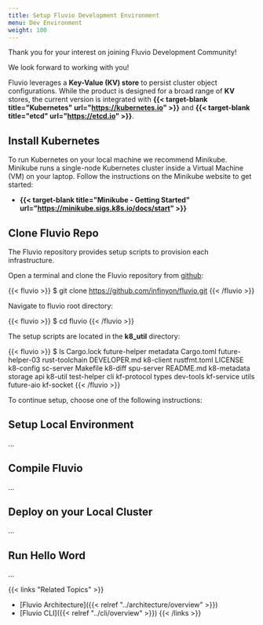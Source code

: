 ```yaml
---
title: Setup Fluvio Development Environment
menu: Dev Environment
weight: 100
---
```


Thank you for your interest on joining Fluvio Development Community! 

We look forward to working with you!

Fluvio leverages a **Key-Value (KV) store** to persist cluster object configurations. While the product is designed for a broad range of **KV** stores, the current version is integrated with **{{< target-blank title="Kubernetes" url="https://kubernetes.io" >}}** and **{{< target-blank title="etcd" url="https://etcd.io" >}}**.


## Install Kubernetes

To run Kubernetes on your local machine we recommend Minikube. Minikube runs a single-node Kubernetes cluster inside a Virtual Machine (VM) on your laptop. Follow the instructions on the Minikube website to get started:

* **{{< target-blank title="Minikube - Getting Started" url="https://minikube.sigs.k8s.io/docs/start" >}}**


## Clone Fluvio Repo

The Fluvio repository provides setup scripts to provision each infrastructure.

Open a terminal and clone the Fluvio repository from [github](https://github.com/infinyon/fluvio):

{{< fluvio >}}
$ git clone https://github.com/infinyon/fluvio.git
{{< /fluvio >}}  

Navigate to fluvio root directory:

{{< fluvio >}}
$ cd fluvio
{{< /fluvio >}}

The setup scripts are located in the __k8_util__ directory:

{{< fluvio >}}
$ ls
Cargo.lock		future-helper		metadata
Cargo.toml		future-helper-03	rust-toolchain
DEVELOPER.md	k8-client		    rustfmt.toml
LICENSE			k8-config		    sc-server
Makefile		k8-diff			    spu-server
README.md		k8-metadata		    storage
api			    k8-util			    test-helper
cli			    kf-protocol		    types
dev-tools		kf-service		    utils
future-aio		kf-socket
{{< /fluvio >}}

To continue setup, choose one of the following instructions:

## Setup Local Environment

...


## Compile Fluvio

...

## Deploy on your Local Cluster

...

## Run Hello Word

...



{{< links "Related Topics" >}}
* [Fluvio Architecture]({{< relref "../architecture/overview" >}})
* [Fluvio CLI]({{< relref "../cli/overview" >}})
{{< /links >}}

